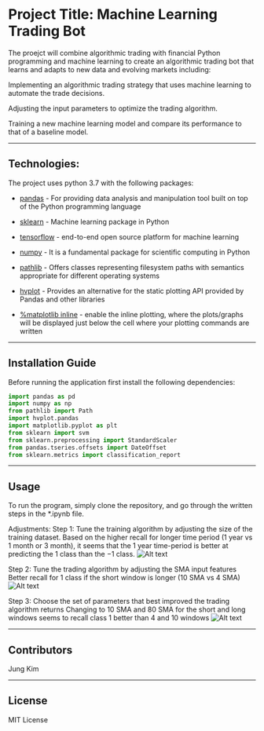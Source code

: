 
# Project Title: Machine Learning Trading Bot

The proejct will combine algorithmic trading with financial Python programming and machine learning to create an algorithmic trading bot that learns and adapts to new data and evolving markets including:

Implementing an algorithmic trading strategy that uses machine learning to automate the trade decisions.

Adjusting the input parameters to optimize the trading algorithm.

Training a new machine learning model and compare its performance to that of a baseline model.

---

## Technologies:

The project uses python 3.7 with the following packages:

* [pandas](https://pandas.pydata.org/) - For providing data analysis and manipulation tool built on top of the Python programming language

* [sklearn](https://scikit-learn.org/stable/) - Machine learning package in Python

* [tensorflow](https://www.tensorflow.org/) - end-to-end open source platform for machine learning

* [numpy](https://numpy.org/doc/stable/) - It is a fundamental package for scientific computing in Python

* [pathlib](https://docs.python.org/3/library/pathlib.html) - Offers classes representing filesystem paths with semantics appropriate for different operating systems

* [hvplot](https://hvplot.holoviz.org/) - Provides an alternative for the static plotting API provided by Pandas and other libraries

* [%matplotlib inline](https://pythonguides.com/what-is-matplotlib-inline/) -  enable the inline plotting, where the plots/graphs will be displayed just below the cell where your plotting commands are written


---

## Installation Guide


Before running the application first install the following dependencies:

```python
import pandas as pd
import numpy as np
from pathlib import Path
import hvplot.pandas
import matplotlib.pyplot as plt
from sklearn import svm
from sklearn.preprocessing import StandardScaler
from pandas.tseries.offsets import DateOffset
from sklearn.metrics import classification_report
```

---

## Usage

To run the program, simply clone the repository, and go through the written steps in the *.ipynb file.

Adjustments:
Step 1: Tune the training algorithm by adjusting the size of the training dataset.
Based on the higher recall for longer time period (1 year vs 1 month or 3 month), it seems that the 1 year time-period is better at predicting the 1 class than the −1 class.
![Alt text](1.jpeg)

Step 2: Tune the trading algorithm by adjusting the SMA input features
Better recall for 1 class if the short window is longer (10 SMA vs 4 SMA)
![Alt text](2.jpeg)

Step 3: Choose the set of parameters that best improved the trading algorithm returns
Changing to 10 SMA and 80 SMA for the short and long windows seems to recall class 1 better than 4 and 10 windows
![Alt text](3.jpeg)


---

## Contributors

Jung Kim


---

## License

MIT License

